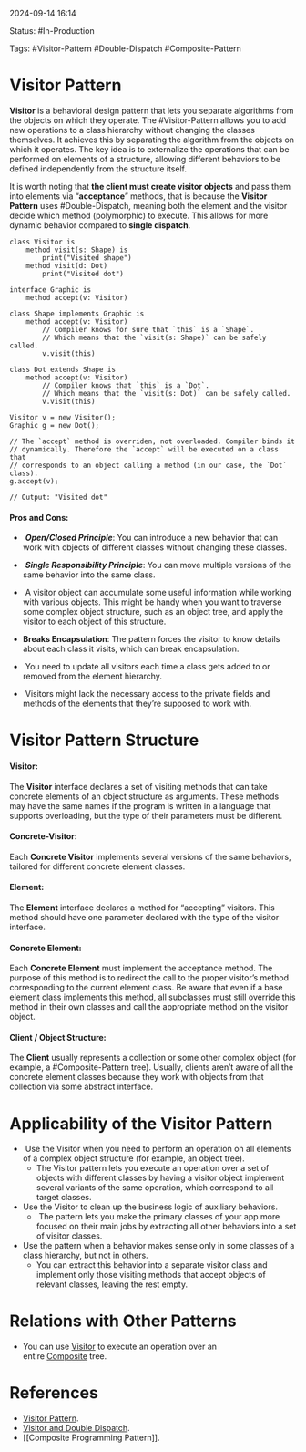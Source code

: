 
2024-09-14 16:14

Status: #In-Production

Tags: #Visitor-Pattern #Double-Dispatch #Composite-Pattern

# Visitor Pattern

**Visitor** is a behavioral design pattern that lets you separate algorithms from the objects on which they operate.
The #Visitor-Pattern allows you to add new operations to a class hierarchy without changing the classes themselves. It achieves this by separating the algorithm from the objects on which it operates. The key idea is to externalize the operations that can be performed on elements of a structure, allowing different behaviors to be defined independently from the structure itself.

It is worth noting that **the client must create visitor objects** and pass them into elements via “**acceptance**” methods, that is because the **Visitor Pattern** uses #Double-Dispatch, meaning both the element and the visitor decide which method (polymorphic) to execute. This allows for more dynamic behavior compared to **single dispatch**.

```
class Visitor is
    method visit(s: Shape) is
        print("Visited shape")
    method visit(d: Dot)
        print("Visited dot")

interface Graphic is
    method accept(v: Visitor)

class Shape implements Graphic is
    method accept(v: Visitor)
        // Compiler knows for sure that `this` is a `Shape`.
        // Which means that the `visit(s: Shape)` can be safely called.
        v.visit(this)

class Dot extends Shape is
    method accept(v: Visitor)
        // Compiler knows that `this` is a `Dot`.
        // Which means that the `visit(s: Dot)` can be safely called.
        v.visit(this)

Visitor v = new Visitor();
Graphic g = new Dot();

// The `accept` method is overriden, not overloaded. Compiler binds it
// dynamically. Therefore the `accept` will be executed on a class that
// corresponds to an object calling a method (in our case, the `Dot` class).
g.accept(v);

// Output: "Visited dot"
```

#### Pros and Cons:

-  **_Open/Closed Principle_**: You can introduce a new behavior that can work with objects of different classes without changing these classes.
-  **_Single Responsibility Principle_**: You can move multiple versions of the same behavior into the same class.
-  A visitor object can accumulate some useful information while working with various objects. This might be handy when you want to traverse some complex object structure, such as an object tree, and apply the visitor to each object of this structure.

- **Breaks Encapsulation**: The pattern forces the visitor to know details about each class it visits, which can break encapsulation.
-  You need to update all visitors each time a class gets added to or removed from the element hierarchy.
-  Visitors might lack the necessary access to the private fields and methods of the elements that they’re supposed to work with.

# Visitor Pattern Structure

#### Visitor:

The **Visitor** interface declares a set of visiting methods that can take concrete elements of an object structure as arguments. These methods may have the same names if the program is written in a language that supports overloading, but the type of their parameters must be different.

#### Concrete-Visitor:

Each **Concrete Visitor** implements several versions of the same behaviors, tailored for different concrete element classes.

#### Element:

The **Element** interface declares a method for “accepting” visitors. This method should have one parameter declared with the type of the visitor interface.

#### Concrete Element:

Each **Concrete Element** must implement the acceptance method. The purpose of this method is to redirect the call to the proper visitor’s method corresponding to the current element class. Be aware that even if a base element class implements this method, all subclasses must still override this method in their own classes and call the appropriate method on the visitor object.

#### Client / Object Structure:

The **Client** usually represents a collection or some other complex object (for example, a #Composite-Pattern tree). Usually, clients aren’t aware of all the concrete element classes because they work with objects from that collection via some abstract interface.

# Applicability of the Visitor Pattern

-  Use the Visitor when you need to perform an operation on all elements of a complex object structure (for example, an object tree).
	- The Visitor pattern lets you execute an operation over a set of objects with different classes by having a visitor object implement several variants of the same operation, which correspond to all target classes.
- Use the Visitor to clean up the business logic of auxiliary behaviors.
	-  The pattern lets you make the primary classes of your app more focused on their main jobs by extracting all other behaviors into a set of visitor classes.
- Use the pattern when a behavior makes sense only in some classes of a class hierarchy, but not in others.
	- You can extract this behavior into a separate visitor class and implement only those visiting methods that accept objects of relevant classes, leaving the rest empty.

# Relations with Other Patterns

- You can use [Visitor](https://refactoring.guru/design-patterns/visitor) to execute an operation over an entire [Composite](https://refactoring.guru/design-patterns/composite) tree.


# References

- [Visitor Pattern](https://refactoring.guru/design-patterns/visitor).
- [Visitor and Double Dispatch](https://refactoring.guru/design-patterns/visitor-double-dispatch).
- [[Composite Programming Pattern]].